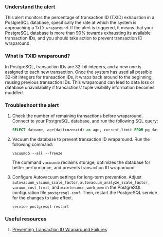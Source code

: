 ### Understand the alert

This alert monitors the percentage of transaction ID (TXID) exhaustion in a PostgreSQL database, specifically the rate at which the system is approaching a `TXID wraparound`. If the alert is triggered, it means that your PostgreSQL database is more than 90% towards exhausting its available transaction IDs, and you should take action to prevent transaction ID wraparound.

### What is TXID wraparound?

In PostgreSQL, transaction IDs are 32-bit integers, and a new one is assigned to each new transaction. Once the system has used all possible 32-bit integers for transaction IDs, it wraps back around to the beginning, reusing previous transaction IDs. This wraparound can lead to data loss or database unavailability if transactions' tuple visibility information becomes muddled.

### Troubleshoot the alert

1. Check the number of remaining transactions before wraparound. Connect to your PostgreSQL database, and run the following SQL query:

   ```sql
   SELECT datname, age(datfrozenxid) as age, current_limit FROM pg_database JOIN (SELECT setting AS current_limit FROM pg_settings WHERE name = 'autovacuum_vacuum_scale_factor') AS t1 ORDER BY age DESC;
   ```

2. Vacuum the database to prevent transaction ID wraparound. Run the following command:

   ```
   vacuumdb --all --freeze
   ```

   The command `vacuumdb` reclaims storage, optimizes the database for better performance, and prevents transaction ID wraparound.

3. Configure Autovacuum settings for long-term prevention. Adjust `autovacuum_vacuum_scale_factor`, `autovacuum_analyze_scale_factor`, `vacuum_cost_limit`, and `maintenance_work_mem` in the PostgreSQL configuration file `postgresql.conf`. Then, restart the PostgreSQL service for the changes to take effect.

   ```
   service postgresql restart
   ```

### Useful resources

1. [Preventing Transaction ID Wraparound Failures](https://www.postgresql.org/docs/current/routine-vacuuming.html#VACUUM-FOR-WRAPAROUND)
